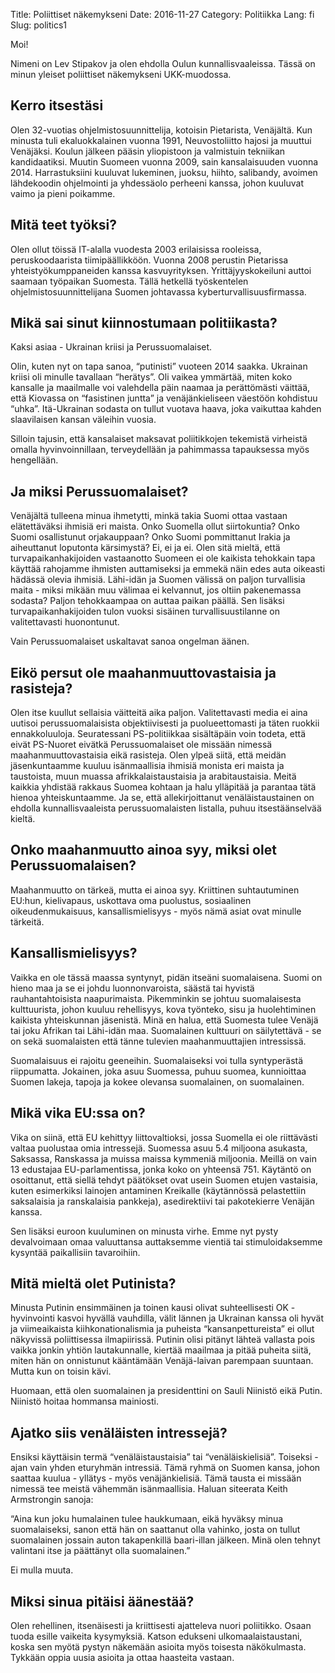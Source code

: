 Title: Poliittiset näkemykseni
Date: 2016-11-27
Category: Politiikka
Lang: fi
Slug: politics1

Moi!

Nimeni on Lev Stipakov ja olen ehdolla Oulun kunnallisvaaleissa. Tässä on minun yleiset poliittiset näkemykseni UKK-muodossa. 

Kerro itsestäsi
---------------

Olen 32-vuotias ohjelmistosuunnittelija, kotoisin Pietarista, Venäjältä. Kun minusta tuli ekaluokkalainen vuonna 1991, Neuvostoliitto hajosi ja muuttui Venäjäksi. Koulun jälkeen pääsin yliopistoon ja valmistuin tekniikan kandidaatiksi. Muutin Suomeen vuonna 2009, sain kansalaisuuden vuonna 2014. Harrastuksiini kuuluvat lukeminen, juoksu, hiihto, salibandy, avoimen lähdekoodin ohjelmointi ja yhdessäolo perheeni kanssa, johon kuuluvat vaimo ja pieni poikamme.

Mitä teet työksi?
-----------------

Olen ollut töissä IT-alalla vuodesta 2003 erilaisissa rooleissa, peruskoodaarista tiimipäällikköön. Vuonna 2008 perustin Pietarissa yhteistyökumppaneiden kanssa kasvuyrityksen. Yrittäjyyskokeiluni auttoi saamaan työpaikan Suomesta. Tällä hetkellä työskentelen ohjelmistosuunnittelijana Suomen johtavassa kyberturvallisuusfirmassa.

Mikä sai sinut kiinnostumaan politiikasta?
------------------------------------------

Kaksi asiaa - Ukrainan kriisi ja Perussuomalaiset.

Olin, kuten nyt on tapa sanoa, “putinisti” vuoteen 2014 saakka. Ukrainan kriisi oli minulle tavallaan “herätys”. Oli vaikea ymmärtää, miten koko kansalle ja maailmalle voi valehdella päin naamaa ja perättömästi väittää, että Kiovassa on “fasistinen juntta” ja venäjänkieliseen väestöön kohdistuu “uhka”. Itä-Ukrainan sodasta on tullut vuotava haava, joka vaikuttaa kahden slaavilaisen kansan väleihin vuosia.

Silloin tajusin, että kansalaiset maksavat poliitikkojen tekemistä virheistä omalla hyvinvoinnillaan, terveydellään ja pahimmassa tapauksessa myös hengellään.
 
Ja miksi Perussuomalaiset?
--------------------------

Venäjältä tulleena minua ihmetytti, minkä takia Suomi ottaa vastaan elätettäväksi ihmisiä eri maista. Onko Suomella ollut siirtokuntia? Onko Suomi osallistunut orjakauppaan? Onko Suomi pommittanut Irakia ja aiheuttanut loputonta kärsimystä? Ei, ei ja ei. Olen sitä mieltä, että turvapaikanhakijoiden vastaanotto Suomeen ei ole kaikista tehokkain tapa käyttää rahojamme ihmisten auttamiseksi ja emmekä näin edes auta oikeasti hädässä olevia ihmisiä. Lähi-idän ja Suomen välissä on paljon turvallisia maita - miksi mikään muu välimaa ei kelvannut, jos oltiin pakenemassa sodasta? Paljon tehokkaampaa on auttaa paikan päällä. Sen lisäksi turvapaikanhakijoiden tulon vuoksi sisäinen turvallisuustilanne on valitettavasti huonontunut. 

Vain Perussuomalaiset uskaltavat sanoa ongelman äänen.

Eikö persut ole maahanmuuttovastaisia ja rasisteja? 
---------------------------------------------------

Olen itse kuullut sellaisia väitteitä aika paljon. Valitettavasti media ei aina uutisoi perussuomalaisista objektiivisesti ja puolueettomasti ja täten ruokkii ennakkoluuloja. Seuratessani PS-politiikkaa sisältäpäin voin todeta, että eivät PS-Nuoret eivätkä Perussuomalaiset ole missään nimessä maahanmuuttovastaisia eikä rasisteja. Olen ylpeä siitä, että meidän jäsenkuntaamme kuuluu isänmaallisia ihmisiä monista eri maista ja taustoista, muun muassa afrikkalaistaustaisia ja arabitaustaisia. Meitä kaikkia yhdistää rakkaus Suomea kohtaan ja halu ylläpitää ja parantaa tätä hienoa yhteiskuntaamme. Ja se, että allekirjoittanut venäläistaustainen on ehdolla kunnallisvaaleista perussuomalaisten listalla, puhuu itsestäänselvää kieltä.

Onko maahanmuutto ainoa syy, miksi olet Perussuomalaisen?
---------------------------------------------------------

Maahanmuutto on tärkeä, mutta ei ainoa syy. Kriittinen suhtautuminen EU:hun, kielivapaus, uskottava oma puolustus, sosiaalinen oikeudenmukaisuus, kansallismielisyys - myös nämä asiat ovat minulle tärkeitä.

Kansallismielisyys?
-------------------

Vaikka en ole tässä maassa syntynyt, pidän itseäni suomalaisena. Suomi on hieno maa ja se ei johdu luonnonvaroista, säästä tai hyvistä rauhantahtoisista naapurimaista. Pikemminkin se johtuu suomalaisesta kulttuurista, johon kuuluu rehellisyys, kova työnteko, sisu ja huolehtiminen kaikista yhteiskunnan jäsenistä. Minä en halua, että Suomesta tulee Venäjä tai joku Afrikan tai Lähi-idän maa. Suomalainen kulttuuri on säilytettävä - se on sekä suomalaisten että tänne tulevien maahanmuuttajien intressissä. 

Suomalaisuus ei rajoitu geeneihin. Suomalaiseksi voi tulla syntyperästä riippumatta. Jokainen, joka asuu Suomessa, puhuu suomea, kunnioittaa Suomen lakeja, tapoja ja kokee olevansa suomalainen, on suomalainen.

Mikä vika EU:ssa on?
--------------------

Vika on siinä, että EU kehittyy liittovaltioksi, jossa Suomella ei ole riittävästi valtaa puolustaa omia intressejä. Suomessa asuu 5.4 miljoona asukasta, Saksassa, Ranskassa ja muissa maissa kymmeniä miljoonia. Meillä on vain 13 edustajaa EU-parlamentissa, jonka koko on yhteensä 751. Käytäntö on osoittanut, että siellä tehdyt päätökset ovat usein Suomen etujen vastaisia, kuten esimerkiksi lainojen antaminen Kreikalle (käytännössä pelastettiin saksalaisia ja ranskalaisia pankkeja), asedirektiivi tai pakotekierre Venäjän kanssa.

Sen lisäksi euroon kuuluminen on minusta virhe. Emme nyt pysty devalvoimaan omaa valuuttansa auttaksemme vientiä tai stimuloidaksemme kysyntää paikallisiin tavaroihiin.

Mitä mieltä olet Putinista?
---------------------------

Minusta Putinin ensimmäinen ja toinen kausi olivat suhteellisesti OK - hyvinvointi kasvoi hyvällä vauhdilla, välit lännen ja Ukrainan kanssa oli hyvät ja viimeaikaista kiihkonationalismia ja puheista “kansanpettureista” ei ollut näkyvissä poliittisessa ilmapiirissä. Putinin olisi pitänyt lähteä vallasta pois vaikka jonkin yhtiön lautakunnalle, kiertää maailmaa ja pitää puheita siitä, miten hän on onnistunut kääntämään Venäjä-laivan parempaan suuntaan. Mutta kun on toisin kävi.

Huomaan, että olen suomalainen ja presidenttini on Sauli Niinistö eikä Putin. Niinistö hoitaa hommansa mainiosti.

Ajatko siis venäläisten intressejä?
-----------------------------------

Ensiksi käyttäisin termä “venäläistaustaisia” tai “venäläiskielisiä”. Toiseksi - ajan vain yhden eturyhmän intressiä. Tämä ryhmä on Suomen kansa, johon saattaa kuulua - yllätys - myös venäjänkielisiä. Tämä tausta ei missään nimessä tee meistä vähemmän isänmaallisia. Haluan siteerata Keith Armstrongin sanoja:

“Aina kun joku humalainen tulee haukkumaan, eikä hyväksy minua suomalaiseksi, sanon että hän on saattanut olla vahinko, josta on tullut suomalainen jossain auton takapenkillä baari-illan jälkeen. Minä olen tehnyt valintani itse ja päättänyt olla suomalainen.”

Ei mulla muuta.

Miksi sinua pitäisi äänestää?
-----------------------------

Olen rehellinen, itsenäisesti ja kriittisesti ajatteleva nuori poliitikko. Osaan tuoda esille vaikeita kysymyksiä. Katson edukseni ulkomaalaistaustani, koska sen myötä pystyn näkemään asioita myös toisesta näkökulmasta. Tykkään oppia uusia asioita ja ottaa haasteita vastaan.
